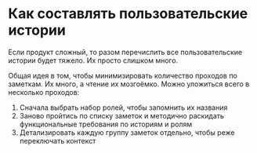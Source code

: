 # Как составлять пользовательские истории

Если продукт сложный, то разом перечислить все пользовательские истории будет тяжело. Их просто слишком много.

Общая идея в том, чтобы минимизировать количество проходов по заметкам. Их много, а чтение их мозгоёмко. Можно уложиться всего в несколько проходов:

1. Сначала выбрать набор ролей, чтобы запомнить их названия
2. Заново пройтись по списку заметок и методично раскидать функциональные требования по историям и ролям
3. Детализировать каждую группу заметок отдельно, чтобы реже переключать контекст